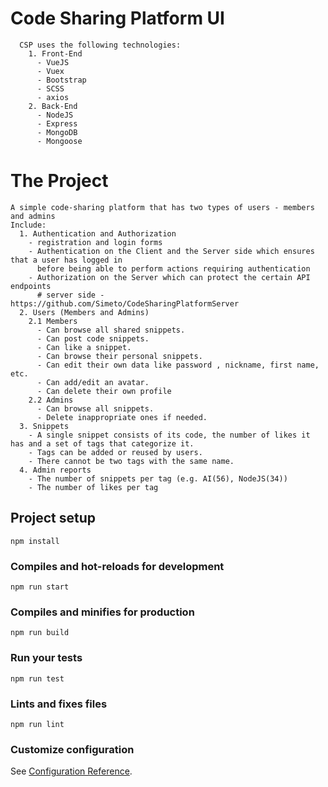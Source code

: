 # Code Sharing Platform UI
```
  CSP uses the following technologies:
    1. Front-End
      - VueJS
      - Vuex
      - Bootstrap
      - SCSS
      - axios
    2. Back-End
      - NodeJS
      - Express
      - MongoDB
      - Mongoose
```
# The Project
```
A simple code-sharing platform that has two types of users - members and admins
Include:
  1. Authentication and Authorization
    - registration and login forms
    - Authentication on the Client and the Server side which ensures that a user has logged in
      before being able to perform actions requiring authentication
    - Authorization on the Server which can protect the certain API endpoints
      # server side - https://github.com/Simeto/CodeSharingPlatformServer
  2. Users (Members and Admins)
    2.1 Members
      - Can browse all shared snippets.
      - Can post code snippets.
      - Can like a snippet.
      - Can browse their personal snippets.
      - Can edit their own data like password , nickname, first name, etc.
      - Can add/edit an avatar.
      - Can delete their own profile
    2.2 Admins
      - Can browse all snippets.
      - Delete inappropriate ones if needed.
  3. Snippets
    - A single snippet consists of its code, the number of likes it has and a set of tags that categorize it.
    - Tags can be added or reused by users.
    - There cannot be two tags with the same name.
  4. Admin reports
    - The number of snippets per tag (e.g. AI(56), NodeJS(34))
    - The number of likes per tag

```

## Project setup
```
npm install
```

### Compiles and hot-reloads for development
```
npm run start
```

### Compiles and minifies for production
```
npm run build
```

### Run your tests
```
npm run test
```

### Lints and fixes files
```
npm run lint
```

### Customize configuration
See [Configuration Reference](https://cli.vuejs.org/config/).
